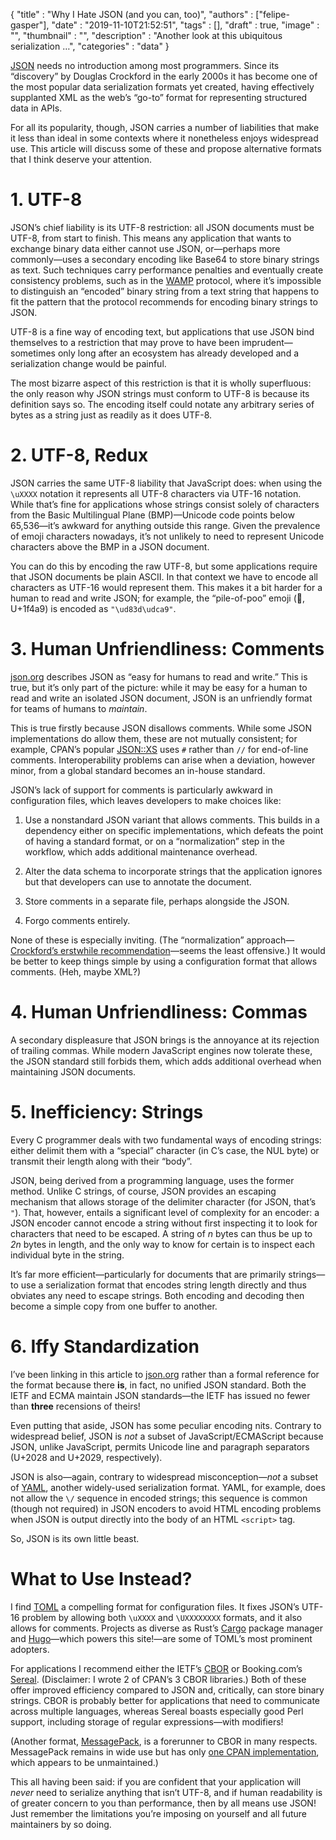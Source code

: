 
  {
    "title"       : "Why I Hate JSON (and you can, too)",
    "authors"     : ["felipe-gasper"],
    "date"        : "2019-11-10T21:52:51",
    "tags"        : [],
    "draft"       : true,
    "image"       : "",
    "thumbnail"   : "",
    "description" : "Another look at this ubiquitous serialization …",
    "categories"  : "data"
  }

[JSON](https://www.json.org/) needs no introduction among most programmers.
Since its “discovery” by Douglas Crockford in the early 2000s it has become
one of the most popular data serialization formats yet created, having
effectively supplanted XML as the web’s “go-to” format for representing
structured data in APIs.

For all its popularity, though, JSON carries a number of liabilities that
make it less than ideal in some contexts where it nonetheless enjoys
widespread use. This article will discuss some of these and propose
alternative formats that I think deserve your attention.


# 1. UTF-8

JSON’s chief liability is its UTF-8 restriction: all JSON documents must
be UTF-8, from start to finish. This means any application that wants to
exchange binary data either cannot use JSON, or—perhaps more commonly—uses
a secondary encoding like Base64 to store binary strings as text.
Such techniques carry performance penalties and eventually create consistency
problems, such as in the
[WAMP](https://wamp-proto.org/_static/gen/wamp_latest_ietf.html) protocol,
where it’s impossible to distinguish an “encoded” binary
string from a text string that happens to fit the pattern that the protocol
recommends for encoding binary strings to JSON.

UTF-8 is a fine way of encoding text, but applications that use JSON bind
themselves to a restriction that may prove to have been imprudent—sometimes
only long after an ecosystem has already developed and a serialization change
would be painful.

The most bizarre aspect of this restriction is that it is wholly
superfluous: the only reason why JSON strings must conform to UTF-8 is because
its definition says so. The encoding itself could notate any
arbitrary series of bytes as a string just as readily as it does UTF-8.

# 2. UTF-8, Redux

JSON carries the same UTF-8 liability that JavaScript does: when using the
`\uXXXX` notation it represents all
UTF-8 characters via UTF-16 notation. While that’s fine for applications whose
strings consist solely of characters from the Basic Multilingual Plane
(BMP)—Unicode code points below 65,536—it’s awkward for anything
outside this range. Given the prevalence of emoji characters nowadays,
it’s not unlikely to need to represent Unicode characters above the BMP
in a JSON document.

You can do this by encoding the raw UTF-8, but some applications require
that JSON documents be plain ASCII. In that context we have to encode all
characters as UTF-16 would represent them. This makes it a bit harder for a
human to read and write JSON; for example, the “pile-of-poo” emoji
(💩, U+1f4a9) is encoded as `"\ud83d\udca9"`.

# 3. Human Unfriendliness: Comments

[json.org](https://json.org) describes JSON as “easy for humans to read and
write.” This is true, but it’s only part of the picture: while it may be easy
for a human to read and write an isolated JSON document, JSON is an
unfriendly format for teams of humans to _maintain_.

This is true firstly because JSON disallows comments. While some
JSON implementations do allow them, these are not mutually consistent; for
example, CPAN’s popular [JSON::XS](https://metacpan.org/pod/JSON::XS)
uses `#` rather than `//` for end-of-line comments. Interoperability
problems can arise when a deviation, however minor, from a global
standard becomes an in-house standard.

JSON’s lack of support for comments is particularly
awkward in configuration files, which leaves developers to make choices like:

1. Use a nonstandard JSON variant that allows comments. This builds in a
dependency either on specific implementations, which defeats the point of
having a standard format, or on a “normalization” step in the workflow,
which adds additional maintenance overhead.

2. Alter the data schema to incorporate strings that the application ignores
but that developers can use to annotate the document.

3. Store comments in a separate file, perhaps alongside the JSON.

4. Forgo comments entirely.

None of these is especially inviting. (The “normalization”
approach—[Crockford’s erstwhile recommendation](https://archive.is/8FWsA)—seems
the least offensive.) It would be better to keep things simple by using
a configuration format that allows comments. (Heh, maybe XML?)

# 4. Human Unfriendliness: Commas

A secondary displeasure that JSON brings is the annoyance at its rejection
of trailing commas. While modern JavaScript engines now tolerate these,
the JSON standard still forbids them, which adds additional overhead when
maintaining JSON documents.

# 5. Inefficiency: Strings

Every C programmer deals with two fundamental ways of encoding strings:
either delimit them with a “special” character (in C’s case, the NUL byte)
or transmit their length along with their “body”.

JSON, being derived from a programming language, uses the former method.
Unlike C strings, of course, JSON provides an escaping mechanism that allows
storage of the delimiter character (for JSON, that’s `"`). That, however,
entails a significant level of complexity for an encoder: a JSON encoder
cannot encode a string without first inspecting it to look for characters
that need to be escaped. A string of _n_ bytes can thus be up to _2n_ bytes in
length, and the only way to know for certain is to inspect each individual
byte in the string.

It’s far more efficient—particularly for documents that are primarily
strings—to use a serialization format that encodes string length directly
and thus obviates any need to escape strings. Both encoding and decoding then
become a simple copy from one buffer to another.

# 6. Iffy Standardization

I’ve been linking in this article to [json.org](https://json.org) rather than
a formal
reference for the format because there **is**, in fact, no unified JSON
standard. Both the IETF and ECMA maintain JSON standards—the IETF has
issued no fewer than **three** recensions of theirs!

Even putting that aside, JSON has some peculiar encoding nits. Contrary
to widespread belief, JSON is _not_ a subset of JavaScript/ECMAScript
because JSON, unlike JavaScript, permits Unicode line and paragraph
separators (U+2028 and U+2029, respectively).

JSON is also—again, contrary to widespread misconception—_not_ a subset of
[YAML](https://yaml.org/), another widely-used serialization format. YAML,
for example, does not allow the `\/` sequence in encoded strings; this
sequence is common (though not required) in JSON encoders to avoid HTML
encoding problems when JSON is output directly into the body of an HTML
`<script>` tag.

So, JSON is its own little beast.

What to Use Instead?
=======================

I find [TOML](https://github.com/toml-lang/toml) a compelling format for
configuration files. It fixes JSON’s UTF-16 problem by allowing both
`\uXXXX` and `\UXXXXXXXX` formats, and it also allows for comments.
Projects as diverse as Rust’s [Cargo](https://doc.rust-lang.org/cargo/)
package manager and [Hugo](https://gohugo.io/)—which powers this site!—are
some of TOML’s most prominent adopters.

For applications I recommend either the IETF’s [CBOR](https://cbor.io/)
or Booking.com’s [Sereal](https://github.com/Sereal/Sereal). (Disclaimer:
I wrote 2 of CPAN’s 3 CBOR libraries.) Both of these
offer improved efficiency compared to JSON and,
critically, can store binary strings. CBOR is probably better for applications
that need to communicate across multiple languages, whereas Sereal boasts
especially good Perl support, including storage of regular
expressions—with modifiers!

(Another format, [MessagePack](https://msgpack.org/), is a forerunner to
CBOR in many respects. MessagePack remains in wide use but
has only [one CPAN implementation](https://metacpan.org/pod/Data::MessagePack),
which appears to be unmaintained.)

This all having been said: if you are confident that your application
will _never_ need to serialize anything that isn’t UTF-8, and if human
readability is of greater concern to you than performance, then by all means
use JSON! Just remember the limitations you’re imposing on
yourself and all future maintainers by so doing.
